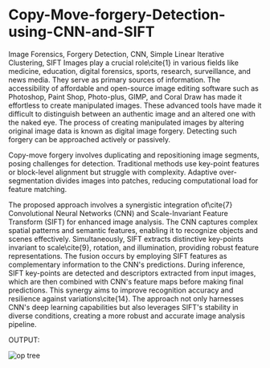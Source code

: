 # Copy-Move-forgery-Detection-using-CNN-and-SIFT
Image Forensics, Forgery Detection, CNN, Simple Linear Iterative Clustering, SIFT
Images play a crucial role\cite{1} in various fields like medicine, education, digital forensics, sports, research, surveillance, and news media.
They serve as primary sources of information. The accessibility of affordable and open-source image editing software such as Photoshop, Paint Shop, Photo-plus, GIMP, and Coral Draw has made it effortless to create manipulated images. 
These advanced tools have made it difficult to distinguish between an authentic image and an altered one with the naked eye. 
The process of creating manipulated images by altering original image data is known as digital image forgery. Detecting such forgery can be approached actively or passively.

Copy-move forgery involves duplicating and repositioning image segments, posing challenges for detection.
Traditional methods use key-point features or block-level alignment but struggle with complexity. 
Adaptive over-segmentation divides images into patches, reducing computational load for feature matching.


The proposed approach involves a synergistic integration of\cite{7} Convolutional Neural Networks (CNN) and Scale-Invariant Feature Transform (SIFT) for enhanced image analysis. The CNN captures complex spatial patterns and semantic features, enabling it to recognize objects and scenes effectively. Simultaneously, SIFT extracts distinctive key-points invariant to scale\cite{9}, rotation, and illumination, providing robust feature representations. The fusion occurs by employing SIFT features as complementary information to the CNN's predictions. During inference, SIFT key-points are detected and descriptors extracted from input images, which are then combined with CNN's feature maps before making final predictions. This synergy aims to improve recognition accuracy and resilience against variations\cite{14}. The approach not only harnesses CNN's deep learning capabilities but also leverages SIFT's stability in diverse conditions, creating a more robust and accurate image analysis pipeline.

OUTPUT:

![op tree](https://github.com/RupaSravya/Copy-Move-forgery-Detection-using-CNN-and-SIFT/assets/49145304/e1caf3ff-bdce-4cdf-ae9f-2e39307e49aa)


